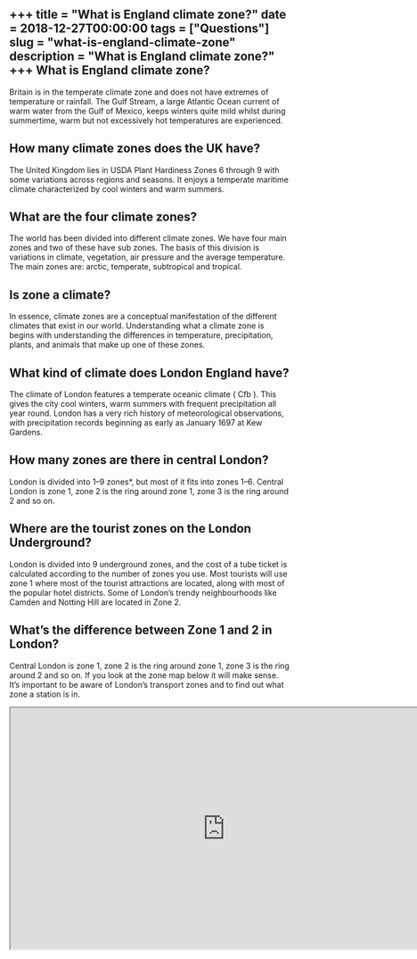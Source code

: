+++
title = "What is England climate zone?"
date = 2018-12-27T00:00:00
tags = ["Questions"]
slug = "what-is-england-climate-zone"
description = "What is England climate zone?"
+++
What is England climate zone?
-----------------------------

Britain is in the temperate climate zone and does not have extremes of temperature or rainfall. The Gulf Stream, a large Atlantic Ocean current of warm water from the Gulf of Mexico, keeps winters quite mild whilst during summertime, warm but not excessively hot temperatures are experienced.

How many climate zones does the UK have?
----------------------------------------

The United Kingdom lies in USDA Plant Hardiness Zones 6 through 9 with some variations across regions and seasons. It enjoys a temperate maritime climate characterized by cool winters and warm summers.

What are the four climate zones?
--------------------------------

The world has been divided into different climate zones. We have four main zones and two of these have sub zones. The basis of this division is variations in climate, vegetation, air pressure and the average temperature. The main zones are: arctic, temperate, subtropical and tropical.

Is zone a climate?
------------------

In essence, climate zones are a conceptual manifestation of the different climates that exist in our world. Understanding what a climate zone is begins with understanding the differences in temperature, precipitation, plants, and animals that make up one of these zones.

What kind of climate does London England have?
----------------------------------------------

The climate of London features a temperate oceanic climate ( Cfb ). This gives the city cool winters, warm summers with frequent precipitation all year round. London has a very rich history of meteorological observations, with precipitation records beginning as early as January 1697 at Kew Gardens.

How many zones are there in central London?
-------------------------------------------

London is divided into 1–9 zones\*, but most of it fits into zones 1–6. Central London is zone 1, zone 2 is the ring around zone 1, zone 3 is the ring around 2 and so on.

Where are the tourist zones on the London Underground?
------------------------------------------------------

London is divided into 9 underground zones, and the cost of a tube ticket is calculated according to the number of zones you use. Most tourists will use zone 1 where most of the tourist attractions are located, along with most of the popular hotel districts. Some of London’s trendy neighbourhoods like Camden and Notting Hill are located in Zone 2.

What’s the difference between Zone 1 and 2 in London?
-----------------------------------------------------

Central London is zone 1, zone 2 is the ring around zone 1, zone 3 is the ring around 2 and so on. If you look at the zone map below it will make sense. It’s important to be aware of London’s transport zones and to find out what zone a station is in.

<iframe allow="accelerometer; autoplay; clipboard-write; encrypted-media; gyroscope; picture-in-picture" allowfullscreen="" class="__youtube_prefs__  epyt-is-override  no-lazyload" data-no-lazy="1" data-origheight="433" data-origwidth="770" data-skipgform_ajax_framebjll="" height="433" id="_ytid_52156" loading="lazy" src="https://www.youtube.com/embed/5tC8OOxOFEk?enablejsapi=1&autoplay=0&cc_load_policy=0&cc_lang_pref=&iv_load_policy=1&loop=0&modestbranding=0&rel=1&fs=1&playsinline=0&autohide=2&theme=dark&color=red&controls=1&" title="YouTube player" width="770"></iframe>
